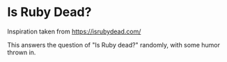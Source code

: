 # Is Ruby Dead?

Inspiration taken from https://isrubydead.com/

This answers the question of "Is Ruby dead?" randomly, with some humor thrown in.
